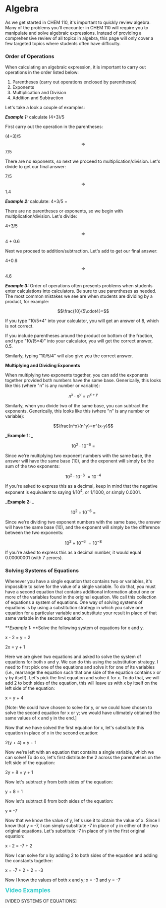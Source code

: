 # Algebra


As we get started in CHEM 110, it's important to quickly review algebra. Many of the problems you'll encounter in CHEM 110 will require you to manipulate and solve algebraic expressions. Instead of providing a comprehensive review of all topics in algebra, this page will only cover a few targeted topics where students often have difficulty.

### **Order of Operations**

When calculating an algebraic expression, it is important to carry out operations in the order listed below:

1.  Parentheses (carry out operations enclosed by parentheses)
2.  Exponents
3.  Multiplication and Division
4.  Addition and Subtraction

Let's take a look a couple of examples:

**_Example 1:_** calculate (4+3)/5

First carry out the operation in the parentheses:

(4+3)/5 $$\Longrightarrow$$ 7/5

There are no exponents, so next we proceed to multiplication/division. Let's divide to get our final answer:

7/5 $$\Longrightarrow$$ 1.4

**_Example 2:_** calculate: 4+3/5 =

There are no parentheses or exponents, so we begin with multiplication/division. Let's divide:

4+3/5 $$\Longrightarrow$$ 4 + 0.6

Next we proceed to addition/subtraction. Let's add to get our final answer:

4+0.6 $$\Longrightarrow$$ 4.6

**_Example 3:_** Order of operations often presents problems when students enter calculations into calculators. Be sure to use parentheses as needed. The most common mistakes we see are when students are dividing by a product, for example:

$$\frac{10}{5\cdot4}=$$


If you type "10/5*4" into your calculator, you will get an answer of 8, which is not correct.

If you include parentheses around the product on bottom of the fraction, and type "10/(5*4)" into your calculator, you will get the correct answer, 0.5.

Similarly, typing "10/5/4" will also give you the correct answer.


**Multiplying and Dividing Exponents**

When multiplying two exponents together, you can add the exponents together provided both numbers have the same base. Generically, this looks like this (where "n" is any number or variable):

$$n^x\cdot n^y=n^{x+y}$$


Similarly, when you divide two of the same base, you can subtract the exponents. Generically, this looks like this (where "n" is any number or variable):

$$\frac{n^x}{n^y}=n^{x-y}$$


**_Example 1: _**

$$10^2\cdot10^{-6}\:=$$

Since we're multiplying two exponent numbers with the same base, the answer will have the same base (10), and the exponent will simply be the sum of the two exponents:

$$10^2\cdot10^{-6}\:=10^{-4}$$


If you're asked to express this as a decimal, keep in mind that the negative exponent is equivalent to saying 1/10<sup>4</sup>, or 1/1000, or simply 0.0001.

**_Example 2: _**

$$10^2\div10^{-6}\:=$$


Since we're dividing two exponent numbers with the same base, the answer will have the same base (10), and the exponent will simply be the difference between the two exponents:

$$10^2\div10^{-6}\:=10^{-8}$$


If you're asked to express this as a decimal number, it would equal 0.00000001 (with 7 zeroes).

### Solving Systems of Equations  


Whenever you have a single equation that contains two or variables, it's impossible to solve for the value of a single variable. To do that, you must have a second equation that contains additional information about one or more of the variables found in the original equation. We call this collection of equations a system of equations. One way of solving systems of equations is by using a substitution strategy in which you solve one equation for a particular variable and substitute your result in place of that same variable in the second equation.

**_Example 1:_ **Solve the following system of equations for x and y.

x - 2 = y + 2

2x = y + 1

Here we are given two equations and asked to solve the system of equations for both x and y. We can do this using the substitution strategy. I need to first pick one of the equations and solve it for one of its variables (i.e., rearrange the equation such that one side of the equation contains x or y by itself). Let's pick the first equation and solve it for x. To do that, we will add 2 to both sides of the equation, this will leave us with x by itself on the left side of the equation:

x = y + 4

[Note: We could have chosen to solve for y, or we could have chosen to solve the second equation for x or y; we would have ultimately obtained the same values of x and y in the end.]

Now that we have solved the first equation for x, let's substitute this equation in place of x in the second equation:

2(y + 4) = y + 1

Now we're left with an equation that contains a single variable, which we can solve! To do so, let's first distribute the 2 across the parentheses on the left side of the equation:

2y + 8 = y + 1

Now let's subtract y from both sides of the equation:

y + 8 = 1

Now let's subtract 8 from both sides of the equation:

y = -7

Now that we know the value of y, let's use it to obtain the value of x. Since I know that y = -7, I can simply substitute -7 in place of y in either of the two original equations. Let's substitute -7 in place of y in the first original equation:

x - 2 = -7 + 2

Now I can solve for x by adding 2 to both sides of the equation and adding the constants together:

x = -7 + 2 + 2 = -3

Now I know the values of both x and y; x = -3 and y = -7

<span style="font-size: 14pt; color: #33cccc;">**Video Examples**</span>

[VIDEO SYSTEMS OF EQUATIONS]